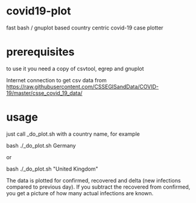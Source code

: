 # covid19-plot
fast bash / gnuplot based country centric covid-19 case plotter

# prerequisites

to use it you need a copy of csvtool, egrep and gnuplot

Internet connection to get csv data from https://raw.githubusercontent.com/CSSEGISandData/COVID-19/master/csse_covid_19_data/

# usage

just call _do_plot.sh with a country name, for example

bash ./_do_plot.sh Germany

or

bash ./_do_plot.sh "United Kingdom"

The data is plotted for confirmed, recovered and delta (new infections compared to previous day). If you subtract the recovered from confirmed, you get a picture of how many actual infections are known.
